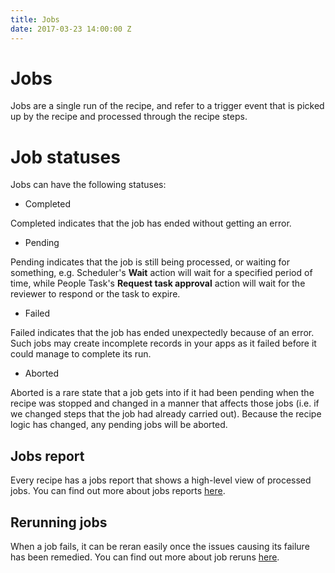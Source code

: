 ```yaml
---
title: Jobs
date: 2017-03-23 14:00:00 Z
---
```


# Jobs
Jobs are a single run of the recipe, and refer to a trigger event that is picked up by the recipe and processed through the recipe steps.

# Job statuses
Jobs can have the following statuses:

- Completed

Completed indicates that the job has ended without getting an error.

- Pending

Pending indicates that the job is still being processed, or waiting for something, e.g. Scheduler's **Wait** action will wait for a specified period of time, while People Task's **Request task approval** action will wait for the reviewer to respond or the task to expire.

- Failed

Failed indicates that the job has ended unexpectedly because of an error. Such jobs may create incomplete records in your apps as it failed before it could manage to complete its run.

- Aborted

Aborted is a rare state that a job gets into if it had been pending when the recipe was stopped and changed in a manner that affects those jobs (i.e. if we changed steps that the job had already carried out). Because the recipe logic has changed, any pending jobs will be aborted.

## Jobs report
Every recipe has a jobs report that shows a high-level view of processed jobs. You can find out more about jobs reports [here](/recipes/jobs-report.md).

## Rerunning jobs
When a job fails, it can be reran easily once the issues causing its failure has been remedied. You can find out more about job reruns [here](recipes/rerun-job.md).